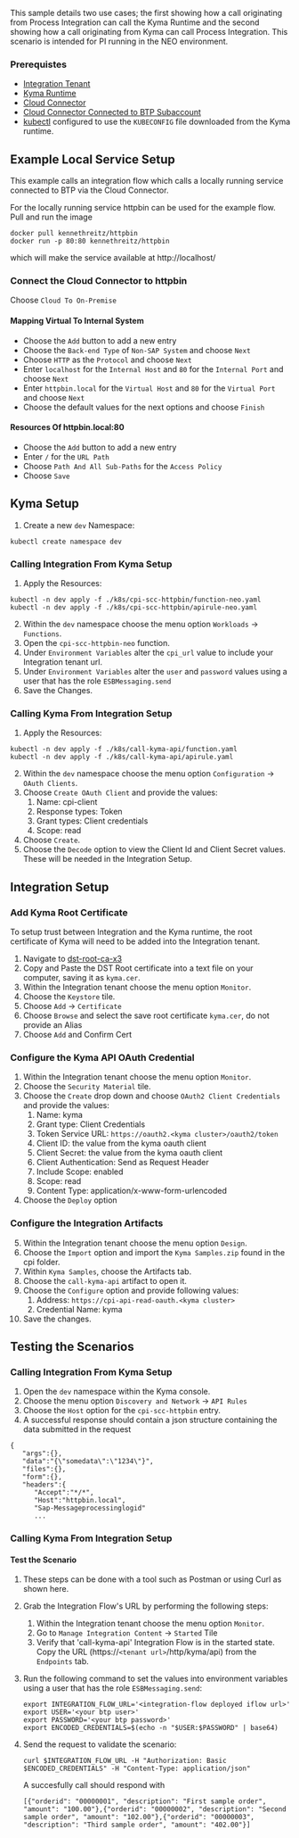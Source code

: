 This sample details two use cases; the first showing how a call originating from Process Integration can call the Kyma Runtime and the second showing how a call originating from Kyma can call Process Integration. This scenario is intended for PI running in the NEO environment.

### Prerequistes

- [Integration Tenant](https://help.sap.com/viewer/368c481cd6954bdfa5d0435479fd4eaf/Cloud/en-US/e7b1eaa2246641b3a6188233cf219ab8.html)
- [Kyma Runtime](https://developers.sap.com/tutorials/cp-kyma-getting-started.html)
- [Cloud Connector](https://tools.hana.ondemand.com/#cloud)
- [Cloud Connector Connected to BTP Subaccount](https://help.sap.com/viewer/cca91383641e40ffbe03bdc78f00f681/Cloud/en-US/ec68ee242c3d4c7797fc53bb65abcd71.html)
- [kubectl](https://kubernetes.io/docs/tasks/tools/install-kubectl/) configured to use the `KUBECONFIG` file downloaded from the Kyma runtime.

## Example Local Service Setup

This example calls an integration flow which calls a locally running service connected to BTP via the Cloud Connector.

For the locally running service httpbin can be used for the example flow. Pull and run the image

```shell
docker pull kennethreitz/httpbin
docker run -p 80:80 kennethreitz/httpbin
```

which will make the service available at http://localhost/

### Connect the Cloud Connector to httpbin

Choose `Cloud To On-Premise`

#### Mapping Virtual To Internal System

- Choose the `Add` button to add a new entry
- Choose the `Back-end Type` of `Non-SAP System` and choose `Next`
- Choose `HTTP` as the `Protocol` and choose `Next`
- Enter `localhost` for the `Internal Host` and `80` for the `Internal Port` and choose `Next`
- Enter `httpbin.local` for the `Virtual Host` and `80` for the `Virtual Port` and choose `Next`
- Choose the default values for the next options and choose `Finish`

#### Resources Of httpbin.local:80

- Choose the `Add` button to add a new entry
- Enter `/` for the `URL Path`
- Choose `Path And All Sub-Paths` for the `Access Policy`
- Choose `Save`

## Kyma Setup

1. Create a new `dev` Namespace:

```shell script
kubectl create namespace dev
```

### Calling Integration From Kyma Setup

1. Apply the Resources:

```shell script
kubectl -n dev apply -f ./k8s/cpi-scc-httpbin/function-neo.yaml
kubectl -n dev apply -f ./k8s/cpi-scc-httpbin/apirule-neo.yaml
```

2. Within the `dev` namespace choose the menu option `Workloads` -> `Functions`.
3. Open the `cpi-scc-httpbin-neo` function.
4. Under `Environment Variables` alter the `cpi_url` value to include your Integration tenant url.
5. Under `Environment Variables` alter the `user` and `password` values using a user that has the role `ESBMessaging.send`
6. Save the Changes.

### Calling Kyma From Integration Setup

1. Apply the Resources:

```shell script
kubectl -n dev apply -f ./k8s/call-kyma-api/function.yaml
kubectl -n dev apply -f ./k8s/call-kyma-api/apirule.yaml
```

2. Within the `dev` namespace choose the menu option `Configuration` -> `OAuth Clients`.
3. Choose `Create OAuth Client` and provide the values:
   1. Name: cpi-client
   2. Response types: Token
   3. Grant types: Client credentials
   4. Scope: read
4. Choose `Create`.
5. Choose the `Decode` option to view the Client Id and Client Secret values. These will be needed in the Integration Setup.

## Integration Setup

### Add Kyma Root Certificate

To setup trust between Integration and the Kyma runtime, the root certificate of Kyma will need to be added into the Integration tenant.

1. Navigate to [dst-root-ca-x3](https://www.identrust.com/dst-root-ca-x3)
2. Copy and Paste the DST Root certificate into a text file on your computer, saving it as `kyma.cer`.
3. Within the Integration tenant choose the menu option `Monitor`.
4. Choose the `Keystore` tile.
5. Choose `Add` -> `Certificate`
6. Choose `Browse` and select the save root certificate `kyma.cer`, do not provide an Alias
7. Choose `Add` and Confirm Cert

### Configure the Kyma API OAuth Credential

1. Within the Integration tenant choose the menu option `Monitor`.
2. Choose the `Security Material` tile.
3. Choose the `Create` drop down and choose `OAuth2 Client Credentials` and provide the values:
   1. Name: kyma
   2. Grant type: Client Credentials
   3. Token Service URL: `https://oauth2.<kyma cluster>/oauth2/token`
   4. Client ID: the value from the kyma oauth client
   5. Client Secret: the value from the kyma oauth client
   6. Client Authentication: Send as Request Header
   7. Include Scope: enabled
   8. Scope: read
   9. Content Type: application/x-www-form-urlencoded
4. Choose the `Deploy` option

### Configure the Integration Artifacts

5. Within the Integration tenant choose the menu option `Design`.
6. Choose the `Import` option and import the `Kyma Samples.zip` found in the cpi folder.
7. Within `Kyma Samples`, choose the Artifacts tab.
8. Choose the `call-kyma-api` artifact to open it.
9. Choose the `Configure` option and provide following values:
   1. Address: `https://cpi-api-read-oauth.<kyma cluster>`
   2. Credential Name: kyma
10. Save the changes.

## Testing the Scenarios

### Calling Integration From Kyma Setup

1. Open the `dev` namespace within the Kyma console.
2. Choose the menu option `Discovery and Network` -> `API Rules`
3. Choose the `Host` option for the `cpi-scc-httpbin` entry.
4. A successful response should contain a json structure containing the data submitted in the request

```
{
   "args":{},
   "data":"{\"somedata\":\"1234\"}",
   "files":{},
   "form":{},
   "headers":{
      "Accept":"*/*",
      "Host":"httpbin.local",
      "Sap-Messageprocessinglogid"
      ...
```

### Calling Kyma From Integration Setup

#### Test the Scenario

1. These steps can be done with a tool such as Postman or using Curl as shown here.
2. Grab the Integration Flow's URL by performing the following steps:
   1. Within the Integration tenant choose the menu option `Monitor`.
   2. Go to `Manage Integration Content` -> `Started` Tile
   3. Verify that 'call-kyma-api' Integration Flow is in the started state. Copy the URL (https://`<tenant url>`/http/kyma/api) from the `Endpoints` tab.
3. Run the following command to set the values into environment variables using a user that has the role `ESBMessaging.send`:

   ```shell script
   export INTEGRATION_FLOW_URL='<integration-flow deployed iflow url>'
   export USER='<your btp user>'
   export PASSWORD='<your btp password>'
   export ENCODED_CREDENTIALS=$(echo -n "$USER:$PASSWORD" | base64)
   ```

4. Send the request to validate the scenario:

   ```shell script
   curl $INTEGRATION_FLOW_URL -H "Authorization: Basic $ENCODED_CREDENTIALS" -H "Content-Type: application/json"
   ```

   A succesfully call should respond with

   ```shell script
   [{"orderid": "00000001", "description": "First sample order", "amount": "100.00"},{"orderid": "00000002", "description": "Second sample order", "amount": "102.00"},{"orderid": "00000003", "description": "Third sample order", "amount": "402.00"}]
   ```
